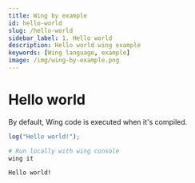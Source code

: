 ```yaml
---
title: Wing by example
id: hello-world
slug: /hello-world
sidebar_label: 1. Hello world
description: Hello world wing example
keywords: [Wing language, example]
image: /img/wing-by-example.png
---
```


# Hello world

By default, Wing code is executed when it's compiled.

```js playground title="main.w"
log("Hello world!");
```

```bash title="Wing console output"
# Run locally with wing console
wing it

Hello world!
```
